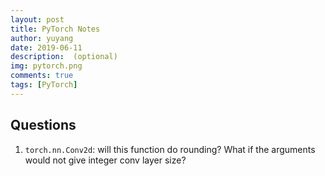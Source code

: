 ```yaml
---
layout: post
title: PyTorch Notes
author: yuyang
date: 2019-06-11
description:  (optional)
img: pytorch.png
comments: true
tags: [PyTorch]
---
```



## Questions
1. `torch.nn.Conv2d`: will this function do rounding? What if the arguments would not give integer conv layer size?
